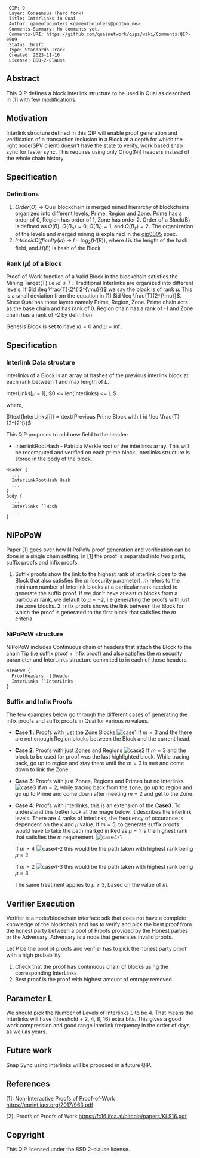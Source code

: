  ```
  QIP: 9
  Layer: Consensus (hard fork)
  Title: Interlinks in Quai
  Author: gameofpointers <gameofpointers@proton.me>
  Comments-Summary: No comments yet.
  Comments-URI: https://github.com/quainetwork/qips/wiki/Comments:QIP-0009
  Status: Draft
  Type: Standards Track
  Created: 2023-11-16
  License: BSD-2-Clause
 ```

## Abstract

This QIP defines a block interlink structure to be used in Quai as described in
[1] with few modifications.

## Motivation

Interlink structure defined in this QIP will enable proof generation and
verification of a transaction inclusion in a Block at a depth for which the
light node(SPV client) doesn't have the state to verify, work based snap sync
for faster sync. This requires using only O(log(N)) headers instead of the whole
chain history.

## Specification

### Definitions
1. $Order(O)$ -> Quai blockchain is merged mined hierarchy of blockchains organized into different levels, Prime, Region and Zone. Prime has a order of 0, Region has order of 1, Zone has order 2. Order of a Block(B) is defined as $O(B)$. $O(B_p)=0$, $O(B_r)=1$, and $O(B_z)=2$. The organization of the levels and merged mining is explained in the [qip0005](qip-0005.md) spec.
  2. $Intrinsic Difficulty (id)$ -> $l  - \log_2(H(B))$, where $l$ is the length
  of the hash field, and $H(B)$ is hash of the Block.

### Rank ($\mu$) of a Block
Proof-of-Work function of a Valid Block in the blockchain satisfies the Mining Target(T) i.e $id \leq T$ . Traditional Interlinks are organized into different levels. If $id \leq
\frac{T}{2^{ 2^{\mu}}}$ we say the block is of rank $\mu$. This is a small
deviation from the equation in [1] $id \leq \frac{T}{2^{\mu}}$. Since Quai has
three layers namely Prime, Region, Zone. Prime chain acts as the base chain and
has rank of 0. Region chain has a rank of -1 and Zone chain has a rank of -2 by
definition.

Genesis Block is set to have $id=0$ and $\mu=\inf$.

## Specification

### Interlink Data structure

Interlinks of a Block is an array of hashes of the previous interlink block at each rank between 1 and max length of $L$.

$\text{InterLinks}[\mu-1]$, $0 <= len(Interlinks) <= L $

where,

$\text{InterLinks[i]} = \text{Previous Prime Block with } id \leq \frac{T}{2^{2^i}}$  

This QIP proposes to add new field to the header:
* InterlinkRootHash - Patricia Merkle root of the interlinks array. This will be recomputed and verified on each prime block. Interlinks structure is stored in the body of the block.

```{go}
Header {
  ...
  InterlinkRootHash Hash
  ...
}
Body {
  ...
  Interlinks []Hash
  ...
}
```

## NiPoPoW

Paper [1] goes over how NiPoPoW proof generation and verification can be done in
a single chain setting. In [1] the proof is separated into two parts, suffix
proofs and infix proofs. 
1. Suffix proofs show the link to the highest rank of interlink close to the
Block that also satisfies the $m$ (security parameter). $m$ refers to the
minimum number of Interlink blocks at a particular rank needed to generate the
suffix proof. If we don't have atleast $m$ blocks from a particular rank, we
default to $\mu=-2$, i.e generating the proofs with just the zone blocks.  2.
Infix proofs shows the link between the Block for which the proof is generated
to the first block that satisfies the $m$ criteria.

### NiPoPoW structure

NiPoPoW includes
Continuous chain of headers that attach the Block to the chain Tip (i.e suffix
proof + infix proof) and also satisfies the $m$ security parameter and
InterLinks structure commited to in each of those headers.

```{go}
NiPoPoW {
  ProofHeaders  []header
  InterLinks []InterLinks
}
```
### Suffix and Infix Proofs

The few examples below go through the different cases of generating the infix
proofs and suffix proofs in Quai for various $m$ values.

* **Case 1** : Proofs with just the Zone Blocks 
![case1](qip-0009/case1.png)
 If $m=3$ and the there are not enough Region blocks between the Block and the current head. 
* **Case 2**: Proofs with just Zones and Regions 
![case2](qip-0009/case2.png)
  If $m=3$ and the block to be used for proof was the last highlighted block. While tracing back, go up to region and stay there until the $m=3$ is met and come down to link the Zone.
* **Case 3**: Proofs with just Zones, Regions and Primes but no Interlinks 
![case3](qip-0009/case3.png)
 If $m=2$, while tracing back from the zone, go up to region and go up to Prime
 and come down after meeting $m=2$ and get to the Zone.
* **Case 4**: Proofs with Interlinks, this is an extension of the **Case3**. To understand this better look at the image below, it describes the interlink levels. There are 4 ranks of interlinks, the frequency of occurance is dependent on the $k$ and $\mu$ value. If $m=5$, to generate suffix proofs would have to take the path marked in Red as $\mu=1$ is the highest rank that satisfies the $m$ requirement.
![case4-1](qip-0009/case4-1.png)

  If $m=4$ 
  ![case4-2](qip-0009/case4-2.png)
   this would be the path taken with highest rank being $\mu=2$

  If $m=2$ 
  ![case4-3](qip-0009/case4-3.png)
   this would be the path taken with highest rank being $\mu=3$

  The same treatment applies to $\mu \ge 3$, based on the value of $m$.

## Verifier Execution

Verifier is a node/blockchain interface sdk that does not have a complete
knowledge of the blockchain and has to verify and pick the best proof from the
honest party between a pool of Proofs provided by the Honest parties or the
Adversary. Adversary is a node that generates invalid proofs.

Let $P$ be the pool of proofs and verifier has to pick the honest party proof with a high probability.
1. Check that the proof has continuous chain of blocks using the corresponding
InterLinks
2. Best proof is the proof with highest amount of entropy removed.

## Parameter L

We should pick the Number of Levels of Interlinks $L$ to be 4. That means the
Interlinks will have (threshold + 2, 4, 8, 16) extra bits. This gives a good
work compression and good range Interlink frequency in the order of days as well as
years.

## Future work
Snap Sync using interlinks will be proposed in a future QIP.

## References

[1]: Non-Interactive Proofs of Proof-of-Work  https://eprint.iacr.org/2017/963.pdf

[2]: Proofs of Proofs of Work https://fc16.ifca.ai/bitcoin/papers/KLS16.pdf

## Copyright

This QIP licensed under the BSD 2-clause license.
